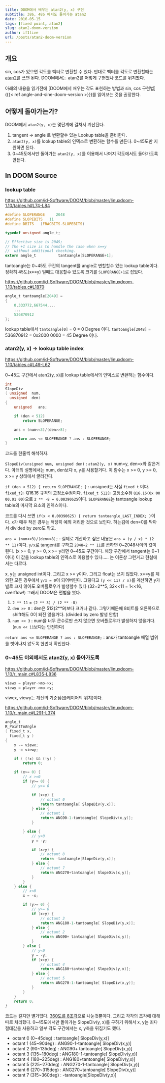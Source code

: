 ```yaml
---
title: DOOM에서 배우는 atan2(y, x) 구현
subtitle: 386, 486 에서도 돌아가는 atan2
date: 2016-05-15
tags: [fixed point, atan2]
slug: atan2-doom-version
author: if1live
url: /posts/atan2-doom-version
---
```


## 개요

sin, cos가 있으면 각도를 벡터로 변환할 수 있다.
반대로 벡터를 각도로 변환할때는 [atan2][c_atan2]를 쓰면 된다.
DOOM에서는 atan2를 어떻게 구현했나 코드를 뒤져봤다.

아래의 내용을 읽기전에 [DOOM에서 배우는 각도 표현하는 방법과 sin, cos 구현법]({{< ref angle-and-sine-doom-version >}})를 읽어보는 것을 권장한다.

## 어떻게 돌아가는가?
DOOM에서 `atan2(y, x)`는 몇단계에 걸쳐서 계산된다.

1. tangent -> angle 로 변환할수 있는 Lookup table을 준비한다.
2. `atan2(y, x)`를 lookup table의 인덱스로 변환하는 함수를 만든다. 0~45도만 지원하면 된다.
3. 0~45도에서만 돌아가는 `atan2(y, x)`를 이용해서 나머지 각도에서도 돌아가도록 만든다.

## In DOOM Source
### lookup table
https://github.com/id-Software/DOOM/blob/master/linuxdoom-1.10/tables.h#L74-L84

```c
#define SLOPERANGE	   2048
#define SLOPEBITS	11
#define DBITS	(FRACBITS-SLOPEBITS)

typedef unsigned angle_t;

// Effective size is 2049;
// The +1 size is to handle the case when x==y
//  without additional checking.
extern angle_t			tantoangle[SLOPERANGE+1];
```

tantoangle는 0~45도 구간의 tangent를 angle로 변할할수 있는 lookup table이다.
정확히 45도(x==y) 일때도 대응할수 있도록 크기를 `SLOPERANGE+1`로 잡았다.

https://github.com/id-Software/DOOM/blob/master/linuxdoom-1.10/tables.c#L1870

```c
angle_t tantoangle[2049] =
{
    0,333772,667544,...
    ...
    536870912
};
```

lookup table에서 `tantoangle[0]` = 0 = 0 Degree 이다.
`tantoangle[2048]` = 536870912 = 0x2000 0000 = 45 Degree 이다.

### atan2(y, x) -> lookup table index
https://github.com/id-Software/DOOM/blob/master/linuxdoom-1.10/tables.c#L49-L62

0~45도 구간에서 atan2(y, x)를 lookup table에서의 인덱스로 변환하는 함수이다.

```c
int
SlopeDiv
( unsigned  num,
  unsigned  den)
{
    unsigned   ans;

    if (den < 512)
        return SLOPERANGE;

    ans = (num<<3)/(den>>8);

    return ans <= SLOPERANGE ? ans : SLOPERANGE;
}
```

코드를 한줄씩 해석하자.

`SlopeDiv(unsigned num, unsigned den)` :
`atan2(y, x)` num=y, den=x와 같은거다. 아래의 설명에서는 num, den보다 x, y를 사용할거다.
이 함수는 x >= 0, y >= 0, x >= y 상태에서 굴러간다.

`if (den < 512) { return SLOPERANGE; }` :
unsigned는 사실 `fixed_t` 이다. `fixed_t`는 Q16.16 규격의 고정소수점이다.
`fixed_t 512`는 고정소수점 `Q16.16(0x 00 00.01 00)`으로 `2 ** -8 = 0.00390625`이다.
`SLOPERANGE`는 tantoangle lookup table의 마지막 요소의 인덱스이다.

코드를 다시 쓰면 `if(x < 0.00390625) { return tantoangle_LAST_INDEX; }`이다.
x가 매우 작은 경우는 적당히 예외 처리한 것으로 보인다. 하는김에 den=0를 막아서 divided by zero도 막고.

`ans = (num<<3)/(den>>8);` :
실제로 계산하고 싶은 내용은 `ans = (y / x) * (2 ** 11)`이다.
`y/x`로 tangent를 구하고 `2048=2 ** 11`를 곱하면 0~2048사이의 값이 된다. (x >= 0, y >= 0, x >= y라면 0~45도 구간이다. 해당 구간에서 tangent는 0~1이다)
이 값을 lookup table의 인덱스로 이용할수 있다..... 는 이론상 그런거고 현실에서는 다르다.

x, y는 unsigned int이다. 그리고 x >= y이다. 그리고 float는 쓰지 않았다.
x==y를 제외한 모든 경우에서 `y/x = 0`이 되어버린다.
그렇다고 `(y << 11) / x)`를 계산하면 y가 별로 크지 않아도 오버플로우가 발생할수 있다 (32=2**5, 32<<11 = 1<<16, overflow!)
그래서 DOOM은 편법을 썻다.

1. `2 ** 11` = `(2 ** 3) / (2 ** -8)`
2. `den >> 8` : den은 512(2**9)보다 크거나 같다. 그렇기때문에 8비트를 오른쪽으로 shift해도 0이 되진 않을거다. (divided by zero 발생 안함)
3. `num << 3` : num을 너무 큰수로만 쓰지 않으면 오버플로우가 발생하지 않을거다. (`num << 11`보다는 안전하다)

`return ans <= SLOPERANGE ? ans : SLOPERANGE;` : ans가 tantoangle 배열 범위를 벗어나지 않도록 한번더 확인한다.


### 0~45도 이외에서도 atan2(y, x) 돌아가도록

https://github.com/id-Software/DOOM/blob/master/linuxdoom-1.10/r_main.c#L835-L836

```c
viewx = player->mo->x;
viewy = player->mo->y;
```

viwex, viewy는 계산의 기준점(플레이어의 위치)이다.

https://github.com/id-Software/DOOM/blob/master/linuxdoom-1.10/r_main.c#L291-L374

```c
angle_t
R_PointToAngle
( fixed_t x,
  fixed_t y )
{
    x -= viewx;
    y -= viewy;

    if ( (!x) && (!y) )
        return 0;

    if (x>= 0) {
        // x >=0
        if (y>= 0) {
            // y>= 0

            if (x>y) {
                // octant 0
                return tantoangle[ SlopeDiv(y,x)];
            } else {
                // octant 1
                return ANG90-1-tantoangle[ SlopeDiv(x,y)];
            }

        } else {
            // y<0
            y = -y;

            if (x>y) {
                // octant 8
                return -tantoangle[SlopeDiv(y,x)];
            } else {
                // octant 7
                return ANG270+tantoangle[ SlopeDiv(x,y)];
            }
        }
    } else {
        // x<0
        x = -x;

        if (y>= 0) {
            // y>= 0
            if (x>y) {
                // octant 3
                return ANG180-1-tantoangle[ SlopeDiv(y,x)];
            } else {
                // octant 2
                return ANG90+ tantoangle[ SlopeDiv(x,y)];
            }
        } else {
            // y<0
            y = -y;
            if (x>y) {
                // octant 4
                return ANG180+tantoangle[ SlopeDiv(y,x)];
            } else {
                // octant 5
                return ANG270-1-tantoangle[ SlopeDiv(x,y)];
            }
        }
    }
    return 0;
}
```

코드는 길지만 별거없다. [360도를 8조각][wiki_octant]으로 나눈것뿐이다.
그리고 각각의 조각에 대해 따로 처리했다.
0~45도에서만 돌아가는 SlopeDiv(y, x)를 구하기 위해서 x, y는 죄다 절대값을 사용하고 일부 각도 구간에서는 x, y축을 뒤집기도 했다.

* octant 0 (0~45deg) : tantoangle[ SlopeDiv(y,x)]
* octant 1 (45~90deg) : ANG90-1-tantoangle[ SlopeDiv(x,y)]
* octant 2 (90~135deg) : ANG90+ tantoangle[ SlopeDiv(x,y)]
* octant 3 (135~180deg) : ANG180-1-tantoangle[ SlopeDiv(y,x)]
* octant 4 (180~225deg) : ANG180+tantoangle[ SlopeDiv(y,x)]
* octant 5 (225~270deg) : ANG270-1-tantoangle[ SlopeDiv(x,y)]
* octant 6 (270~315deg) : ANG270+tantoangle[ SlopeDiv(x,y)]
* octant 7 (315~360deg) : -tantoangle[SlopeDiv(y,x)]


[c_atan2]: http://en.cppreference.com/w/c/numeric/math/atan2
[wiki_octant]: https://en.wikipedia.org/wiki/Octant_%28plane_geometry%29
